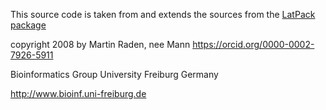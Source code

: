 
This source code is taken from and extends the sources from the [LatPack package](https://github.com/BackofenLab/LatPack)


copyright 2008 by Martin Raden, nee Mann   https://orcid.org/0000-0002-7926-5911

  Bioinformatics Group
  University Freiburg
  Germany

  http://www.bioinf.uni-freiburg.de

